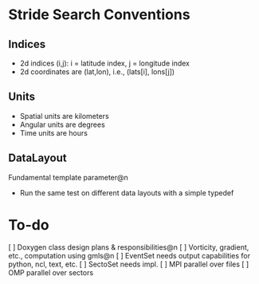 Stride Search Conventions
===========

Indices
-------
- 2d indices (i,j): i = latitude index, j = longitude index
- 2d coordinates are (lat,lon), i.e., (lats[i], lons[j])

Units
------
- Spatial units are kilometers
- Angular units are degrees
- Time units are hours

DataLayout
---------
Fundamental template parameter@n
- Run the same test on different data layouts with a simple typedef


To-do
=========
[ ] Doxygen class design plans & responsibilities@n
[ ] Vorticity, gradient, etc., computation using gmls@n
[ ] EventSet needs output capabilities for python, ncl, text, etc.
[ ] SectoSet needs impl.
[ ] MPI parallel over files
[ ] OMP parallel over sectors

